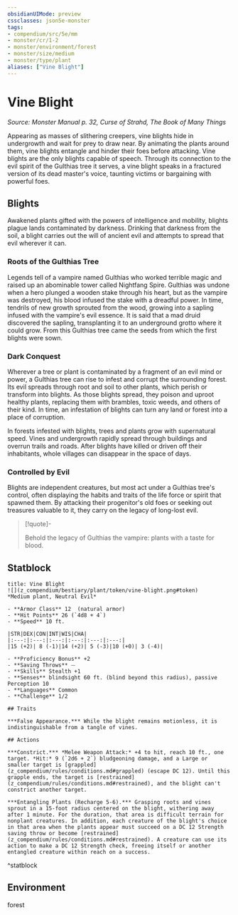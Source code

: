 ```yaml
---
obsidianUIMode: preview
cssclasses: json5e-monster
tags:
- compendium/src/5e/mm
- monster/cr/1-2
- monster/environment/forest
- monster/size/medium
- monster/type/plant
aliases: ["Vine Blight"]
---
```

# Vine Blight
*Source: Monster Manual p. 32, Curse of Strahd, The Book of Many Things*  

Appearing as masses of slithering creepers, vine blights hide in undergrowth and wait for prey to draw near. By animating the plants around them, vine blights entangle and hinder their foes before attacking. Vine blights are the only blights capable of speech. Through its connection to the evil spirit of the Gulthias tree it serves, a vine blight speaks in a fractured version of its dead master's voice, taunting victims or bargaining with powerful foes.

## Blights

Awakened plants gifted with the powers of intelligence and mobility, blights plague lands contaminated by darkness. Drinking that darkness from the soil, a blight carries out the will of ancient evil and attempts to spread that evil wherever it can.

### Roots of the Gulthias Tree

Legends tell of a vampire named Gulthias who worked terrible magic and raised up an abominable tower called Nightfang Spire. Gulthias was undone when a hero plunged a wooden stake through his heart, but as the vampire was destroyed, his blood infused the stake with a dreadful power. In time, tendrils of new growth sprouted from the wood, growing into a sapling infused with the vampire's evil essence. It is said that a mad druid discovered the sapling, transplanting it to an underground grotto where it could grow. From this Gulthias tree came the seeds from which the first blights were sown.

### Dark Conquest

Wherever a tree or plant is contaminated by a fragment of an evil mind or power, a Gulthias tree can rise to infest and corrupt the surrounding forest. Its evil spreads through root and soil to other plants, which perish or transform into blights. As those blights spread, they poison and uproot healthy plants, replacing them with brambles, toxic weeds, and others of their kind. In time, an infestation of blights can turn any land or forest into a place of corruption.

In forests infested with blights, trees and plants grow with supernatural speed. Vines and undergrowth rapidly spread through buildings and overrun trails and roads. After blights have killed or driven off their inhabitants, whole villages can disappear in the space of days.

### Controlled by Evil

Blights are independent creatures, but most act under a Gulthias tree's control, often displaying the habits and traits of the life force or spirit that spawned them. By attacking their progenitor's old foes or seeking out treasures valuable to it, they carry on the legacy of long-lost evil.

> [!quote]-  
> 
> Behold the legacy of Gulthias the vampire: plants with a taste for blood.


## Statblock

```ad-statblock
title: Vine Blight
![](z_compendium/bestiary/plant/token/vine-blight.png#token)
*Medium plant, Neutral Evil*

- **Armor Class** 12  (natural armor)
- **Hit Points** 26 (`4d8 + 4`)
- **Speed** 10 ft.

|STR|DEX|CON|INT|WIS|CHA|
|:---:|:---:|:---:|:---:|:---:|:---:|
|15 (+2)| 8 (-1)|14 (+2)| 5 (-3)|10 (+0)| 3 (-4)|

- **Proficiency Bonus** +2
- **Saving Throws** ⏤
- **Skills** Stealth +1
- **Senses** blindsight 60 ft. (blind beyond this radius), passive Perception 10
- **Languages** Common
- **Challenge** 1/2

## Traits

***False Appearance.*** While the blight remains motionless, it is indistinguishable from a tangle of vines.

## Actions

***Constrict.*** *Melee Weapon Attack:* +4 to hit, reach 10 ft., one target. *Hit:* 9 (`2d6 + 2`) bludgeoning damage, and a Large or smaller target is [grappled](z_compendium/rules/conditions.md#grappled) (escape DC 12). Until this grapple ends, the target is [restrained](z_compendium/rules/conditions.md#restrained), and the blight can't constrict another target.

***Entangling Plants (Recharge 5-6).*** Grasping roots and vines sprout in a 15-foot radius centered on the blight, withering away after 1 minute. For the duration, that area is difficult terrain for nonplant creatures. In addition, each creature of the blight's choice in that area when the plants appear must succeed on a DC 12 Strength saving throw or become [restrained](z_compendium/rules/conditions.md#restrained). A creature can use its action to make a DC 12 Strength check, freeing itself or another entangled creature within reach on a success.
```
^statblock

## Environment

forest
